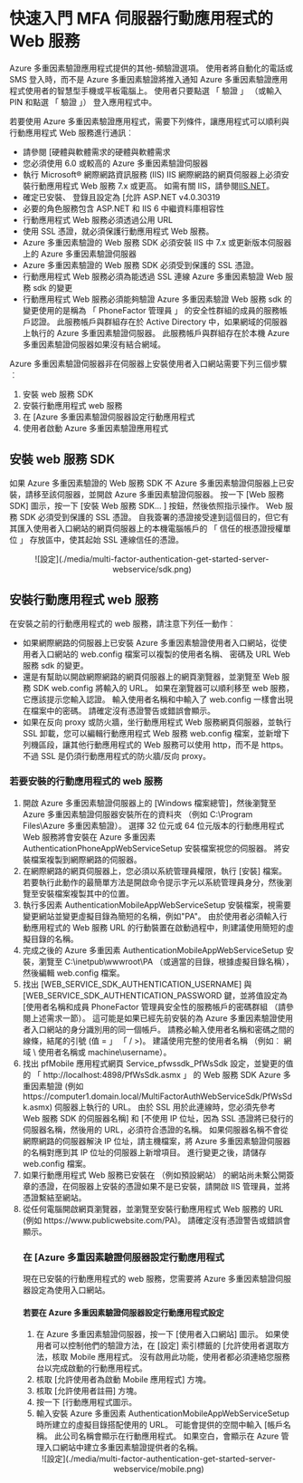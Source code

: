 <properties 
    pageTitle="快速入門 MFA 伺服器行動應用程式的 Web 服務"
    description="Azure 多重因素驗證應用程式提供的其他-頻驗證選項。  其允許 MFA 伺服器使用推入通知給使用者。"
    services="multi-factor-authentication"
    documentationCenter=""
    authors="kgremban"
    manager="femila"
    editor="curtland"/>

<tags
    ms.service="multi-factor-authentication"
    ms.workload="identity"
    ms.tgt_pltfrm="na"
    ms.devlang="na"
    ms.topic="get-started-article"
    ms.date="08/04/2016"
    ms.author="kgremban"/>

# <a name="getting-started-the-mfa-server-mobile-app-web-service"></a>快速入門 MFA 伺服器行動應用程式的 Web 服務

Azure 多重因素驗證應用程式提供的其他-頻驗證選項。 使用者將自動化的電話或 SMS 登入時，而不是 Azure 多重因素驗證將推入通知 Azure 多重因素驗證應用程式使用者的智慧型手機或平板電腦上。 使用者只要點選 「 驗證 」 （或輸入 PIN 和點選 「 驗證 」） 登入應用程式中。

若要使用 Azure 多重因素驗證應用程式，需要下列條件，讓應用程式可以順利與行動應用程式 Web 服務進行通訊︰

- 請參閱 [硬體與軟體需求的硬體與軟體需求
- 您必須使用 6.0 或較高的 Azure 多重因素驗證伺服器
- 執行 Microsoft® 網際網路資訊服務 (IIS) IIS 網際網路的網頁伺服器上必須安裝行動應用程式 Web 服務 7.x 或更高。  如需有關 IIS，請參閱[IIS.NET](http://www.iis.net/)。
- 確定已安裝、 登錄且設定為 [允許 ASP.NET v4.0.30319
- 必要的角色服務包含 ASP.NET 和 IIS 6 中繼資料庫相容性
- 行動應用程式 Web 服務必須透過公用 URL
- 使用 SSL 憑證，就必須保護行動應用程式 Web 服務。
- Azure 多重因素驗證的 Web 服務 SDK 必須安裝 IIS 中 7.x 或更新版本伺服器上的 Azure 多重因素驗證伺服器
- Azure 多重因素驗證的 Web 服務 SDK 必須受到保護的 SSL 憑證。
- 行動應用程式 Web 服務必須為能透過 SSL 連線 Azure 多重因素驗證 Web 服務 sdk 的變更
- 行動應用程式 Web 服務必須能夠驗證 Azure 多重因素驗證 Web 服務 sdk 的變更使用的是稱為 「 PhoneFactor 管理員 」 的安全性群組的成員的服務帳戶認證。 此服務帳戶與群組存在於 Active Directory 中，如果網域的伺服器上執行的 Azure 多重因素驗證伺服器。 此服務帳戶與群組存在於本機 Azure 多重因素驗證伺服器如果沒有結合網域。


Azure 多重因素驗證伺服器非在伺服器上安裝使用者入口網站需要下列三個步驟︰

1. 安裝 web 服務 SDK
2. 安裝行動應用程式 web 服務
3. 在 [Azure 多重因素驗證伺服器設定行動應用程式
4. 使用者啟動 Azure 多重因素驗證應用程式

## <a name="install-the-web-service-sdk"></a>安裝 web 服務 SDK

如果 Azure 多重因素驗證的 Web 服務 SDK 不 Azure 多重因素驗證伺服器上已安裝，請移至該伺服器，並開啟 Azure 多重因素驗證伺服器。 按一下 [Web 服務 SDK] 圖示，按一下 [安裝 Web 服務 SDK... ] 按鈕，然後依照指示操作。 Web 服務 SDK 必須受到保護的 SSL 憑證。 自我簽署的憑證接受達到這個目的，但它有其匯入使用者入口網站的網頁伺服器上的本機電腦帳戶的 「 信任的根憑證授權單位 」 存放區中，使其起始 SSL 連線信任的憑證。

<center>![設定](./media/multi-factor-authentication-get-started-server-webservice/sdk.png)</center>

## <a name="install-the-mobile-app-web-service"></a>安裝行動應用程式 web 服務
在安裝之前的行動應用程式的 web 服務，請注意下列任一動作︰

- 如果網際網路的伺服器上已安裝 Azure 多重因素驗證使用者入口網站，從使用者入口網站的 web.config 檔案可以複製的使用者名稱、 密碼及 URL Web 服務 sdk 的變更。
- 還是有幫助以開啟網際網路的網頁伺服器上的網頁瀏覽器，並瀏覽至 Web 服務 SDK web.config 將輸入的 URL。 如果在瀏覽器可以順利移至 web 服務，它應該提示您輸入認證。 輸入使用者名稱和中輸入了 web.config 一樣會出現在檔案中的密碼。 請確定沒有憑證警告或錯誤會顯示。
- 如果在反向 proxy 或防火牆，坐行動應用程式 Web 服務網頁伺服器，並執行 SSL 卸載，您可以編輯行動應用程式 Web 服務 web.config 檔案，並新增下列機<appSettings>區段，讓其他行動應用程式的 Web 服務可以使用 http，而不是 https。 不過 SSL 是仍須行動應用程式的防火牆/反向 proxy。 <add key="SSL_REQUIRED" value="false"/>

### <a name="to-install-the-mobile-app-web-service"></a>若要安裝的行動應用程式的 web 服務

<ol>
<li>開啟 Azure 多重因素驗證伺服器上的 [Windows 檔案總管]，然後瀏覽至 Azure 多重因素驗證伺服器安裝所在的資料夾 （例如 C:\Program Files\Azure 多重因素驗證）。 選擇 32 位元或 64 位元版本的行動應用程式 Web 服務將會安裝在 Azure 多重因素 AuthenticationPhoneAppWebServiceSetup 安裝檔案視您的伺服器。 將安裝檔案複製到網際網路的伺服器。</li>

<li>在網際網路的網頁伺服器上，您必須以系統管理員權限，執行 [安裝] 檔案。 若要執行此動作的最簡單方法是開啟命令提示字元以系統管理員身分，然後瀏覽至安裝檔案複製其中的位置。</li>  

<li>執行多因素 AuthenticationMobileAppWebServiceSetup 安裝檔案，視需要變更網站並變更虛擬目錄為簡短的名稱，例如"PA"。 由於使用者必須輸入行動應用程式的 Web 服務 URL 的行動裝置在啟動過程中，則建議使用簡短的虛擬目錄的名稱。</li>

<li>完成之後的 Azure 多重因素 AuthenticationMobileAppWebServiceSetup 安裝，瀏覽至 C:\inetpub\wwwroot\PA （或適當的目錄，根據虛擬目錄名稱），然後編輯 web.config 檔案。</li>  

<li>找出 [WEB_SERVICE_SDK_AUTHENTICATION_USERNAME] 與 [WEB_SERVICE_SDK_AUTHENTICATION_PASSWORD 鍵，並將值設定為 [使用者名稱和成員 PhoneFactor 管理員安全性的服務帳戶的密碼群組 （請參閱上述需求一節）。 這可能是如果已經先前安裝的為 Azure 多重因素驗證使用者入口網站的身分識別用的同一個帳戶。 請務必輸入使用者名稱和密碼之間的線條，結尾的引號 (值 = 」 「 / >)。 建議使用完整的使用者名稱 （例如︰ 網域 \ 使用者名稱或 machine\username）。</li>  

<li>找出 pfMobile 應用程式網頁 Service_pfwssdk_PfWsSdk 設定，並變更的值的 「 http://localhost:4898/PfWsSdk.asmx 」 的 Web 服務 SDK Azure 多重因素驗證 (例如 https://computer1.domain.local/MultiFactorAuthWebServiceSdk/PfWsSdk.asmx) 伺服器上執行的 URL。 由於 SSL 用於此連線時，您必須先參考 Web 服務 SDK 的伺服器名稱] 和 [不使用 IP 位址，因為 SSL 憑證將已發行的伺服器名稱，然後用的 URL，必須符合憑證的名稱。 如果伺服器名稱不會從網際網路的伺服器解決 IP 位址，請主機檔案，將 Azure 多重因素驗證伺服器的名稱對應到其 IP 位址的伺服器上新增項目。 進行變更之後，請儲存 web.config 檔案。</li>  

<li>如果行動應用程式 Web 服務已安裝在 （例如預設網站） 的網站尚未繫公開簽章的憑證，在伺服器上安裝的憑證如果不是已安裝，請開啟 IIS 管理員，並將憑證繫結至網站。</li>  

<li>從任何電腦開啟網頁瀏覽器，並瀏覽至安裝行動應用程式 Web 服務的 URL (例如 https://www.publicwebsite.com/PA)。 請確定沒有憑證警告或錯誤會顯示。</li>

### <a name="configure-the-mobile-app-settings-in-the-azure-multi-factor-authentication-server"></a>在 [Azure 多重因素驗證伺服器設定行動應用程式
現在已安裝的行動應用程式的 web 服務，您需要將 Azure 多重因素驗證伺服器設定為使用入口網站。

#### <a name="to-configure-the-mobile-app-settings-in-the-azure-multi-factor-authentication-server"></a>若要在 Azure 多重因素驗證伺服器設定行動應用程式設定

1. 在 Azure 多重因素驗證伺服器，按一下 [使用者入口網站] 圖示。 如果使用者可以控制他們的驗證方法，在 [設定] 索引標籤的 [允許使用者選取方法，核取 Mobile 應用程式。 沒有啟用此功能，使用者都必須連絡您服務台以完成啟動的行動應用程式。
2. 核取 [允許使用者為啟動 Mobile 應用程式] 方塊。
3. 核取 [允許使用者註冊] 方塊。
4. 按一下 [行動應用程式圖示。
5. 輸入安裝 Azure 多重因素 AuthenticationMobileAppWebServiceSetup 時所建立的虛擬目錄搭配使用的 URL。 可能會提供的空間中輸入 [帳戶名稱。 此公司名稱會顯示在行動應用程式。 如果空白，會顯示在 Azure 管理入口網站中建立多重因素驗證提供者的名稱。



<center>![設定](./media/multi-factor-authentication-get-started-server-webservice/mobile.png)</center>
